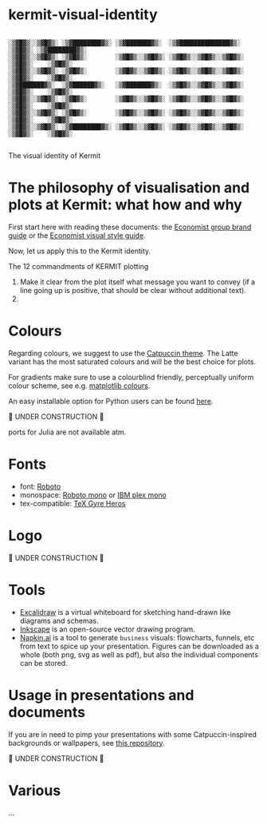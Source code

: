 # kermit-visual-identity

```

░▒▓█▓▒░░▒▓█▓▒░ ░▒▓████████▓▒░ ░▒▓███████▓▒░  ░▒▓██████████████▓▒░  ░▒▓█▓▒░ ░▒▓████████▓▒░ 
░▒▓█▓▒░░▒▓█▓▒░ ░▒▓█▓▒░        ░▒▓█▓▒░░▒▓█▓▒░ ░▒▓█▓▒░░▒▓█▓▒░░▒▓█▓▒░ ░▒▓█▓▒░    ░▒▓█▓▒░     
░▒▓█▓▒░░▒▓█▓▒░ ░▒▓█▓▒░        ░▒▓█▓▒░░▒▓█▓▒░ ░▒▓█▓▒░░▒▓█▓▒░░▒▓█▓▒░ ░▒▓█▓▒░    ░▒▓█▓▒░     
░▒▓███████▓▒░  ░▒▓██████▓▒░   ░▒▓███████▓▒░  ░▒▓█▓▒░░▒▓█▓▒░░▒▓█▓▒░ ░▒▓█▓▒░    ░▒▓█▓▒░     
░▒▓█▓▒░░▒▓█▓▒░ ░▒▓█▓▒░        ░▒▓█▓▒░░▒▓█▓▒░ ░▒▓█▓▒░░▒▓█▓▒░░▒▓█▓▒░ ░▒▓█▓▒░    ░▒▓█▓▒░     
░▒▓█▓▒░░▒▓█▓▒░ ░▒▓█▓▒░        ░▒▓█▓▒░░▒▓█▓▒░ ░▒▓█▓▒░░▒▓█▓▒░░▒▓█▓▒░ ░▒▓█▓▒░    ░▒▓█▓▒░     
░▒▓█▓▒░░▒▓█▓▒░ ░▒▓████████▓▒░ ░▒▓█▓▒░░▒▓█▓▒░ ░▒▓█▓▒░░▒▓█▓▒░░▒▓█▓▒░ ░▒▓█▓▒░    ░▒▓█▓▒░     
                                                                                                                                                      
```

The visual identity of Kermit

# The philosophy of visualisation and plots at Kermit: what how and why

First start here with reading these documents: the [Economist group brand guide](https://design-system.economist.com/documents/The_Economist_Group_brand_style_guide-Nov-2017.pdf) or the [Economist visual style guide](https://design-system.economist.com/documents/CHARTstyleguide_20170505.pdf).

Now, let us apply this to the Kermit identity.

The 12 commandments of KERMIT plotting

1. Make it clear from the plot itself what message you want to convey (if a line going up is positive, that should be clear without additional text).
2. 


# Colours

Regarding colours, we suggest to use the [Catpuccin theme](https://catppuccin.com/). The Latte variant has the most saturated colours and will be the best choice for plots.

For gradients make sure to use a colourblind friendly, perceptually uniform colour scheme, see e.g. [matplotlib colours](https://matplotlib.org/stable/users/explain/colors/colormaps.html#sequential).

An easy installable option for Python users can be found [here](https://github.com/catppuccin/python).

🚧️ UNDER CONSTRUCTION 🚧️

ports for Julia are not available atm.

# Fonts


- font: [Roboto](https://fonts.google.com/specimen/Roboto)
- monospace: [Roboto mono](https://fonts.google.com/specimen/Roboto+Mono) or [IBM plex mono](https://fonts.google.com/specimen/IBM+Plex+Mono)
- tex-compatible: [TeX Gyre Heros](https://ctan.org/pkg/tex-gyre-heros?lang=en)


# Logo

🚧️ UNDER CONSTRUCTION 🚧️


# Tools

- [Excalidraw](https://excalidraw.com/) is a virtual whiteboard for sketching hand-drawn like diagrams and schemas.
- [Inkscape](https://inkscape.org/) is an open-source vector drawing program.
- [Napkin.ai](https://www.napkin.ai/) is a tool to generate `business` visuals: flowcharts, funnels, etc from text to spice up your presentation. Figures can be downloaded as a whole (both png, svg as well as pdf), but also the individual components can be stored.

# Usage in presentations and documents

If you are in need to pimp your presentations with some Catpuccin-inspired backgrounds or wallpapers, see [this repository](https://github.com/zhichaoh/catppuccin-wallpapers).

🚧️ UNDER CONSTRUCTION 🚧️


# Various

...
